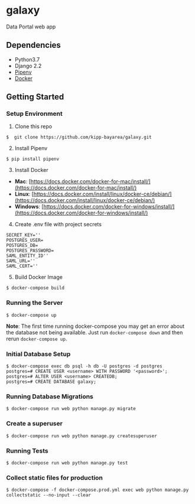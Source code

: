 # galaxy
Data Portal web app

## Dependencies

* Python3.7
* Django 2.2
* [Pipenv](https://pipenv.readthedocs.io/en/latest/)
* [Docker](https://www.docker.com/)

## Getting Started

### Setup Environment

1. Clone this repo

```
$  git clone https://github.com/kipp-bayarea/galaxy.git
```

2. Install Pipenv

```
$ pip install pipenv
```

3. Install Docker

* **Mac**: [https://docs.docker.com/docker-for-mac/install/](https://docs.docker.com/docker-for-mac/install/)
* **Linux**: [https://docs.docker.com/install/linux/docker-ce/debian/](https://docs.docker.com/install/linux/docker-ce/debian/)
* **Windows**: [https://docs.docker.com/docker-for-windows/install/](https://docs.docker.com/docker-for-windows/install/)

4. Create .env file with project secrets
```
SECRET_KEY=''
POSTGRES_USER=
POSTGRES_DB=
POSTGRES_PASSWORD=
SAML_ENTITY_ID''
SAML_URL=''
SAML_CERT=''
```

5. Build Docker Image

```
$ docker-compose build
```

### Running the Server

```
$ docker-compose up
```
**Note**: The first time running docker-compose you may get an error about the database not being available. Just run `docker-compose down` and then rerun `docker-compose up`.

### Initial Database Setup

```
$ docker-compose exec db psql -h db -U postgres -d postgres
postgres=# CREATE USER <username> WITH PASSWORD '<password>';
postgres=# ALTER USER <username> CREATEDB;
postgres=# CREATE DATABASE galaxy;
```

### Running Database Migrations

```
$ docker-compose run web python manage.py migrate
```

### Create a superuser

```
$ docker-compose run web python manage.py createsuperuser
```

### Running Tests

```
$ docker-compose run web python manage.py test
```

### Collect static files for production

```
$ docker-compose -f docker-compose.prod.yml exec web python manage.py collectstatic --no-input --clear
```

